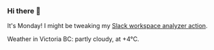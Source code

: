 ### Hi there :wave:

It's Monday! I might be tweaking my [Slack workspace analyzer action](https://github.com/bewuethr/slack-analyzer).

Weather in Victoria BC: partly cloudy, at +4°C.
